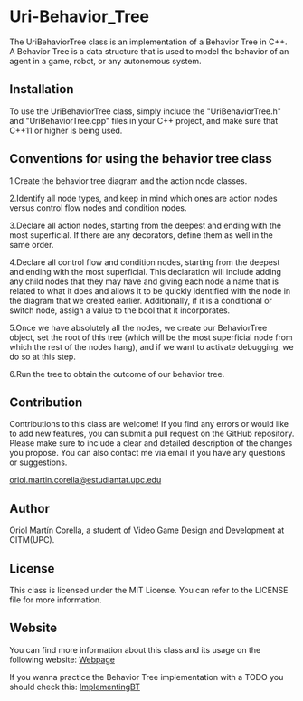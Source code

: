 # Uri-Behavior_Tree

The UriBehaviorTree class is an implementation of a Behavior Tree in C++. A Behavior Tree is a data structure that is used to model the behavior of an agent in a game, robot, or any autonomous system.

## Installation

To use the UriBehaviorTree class, simply include the "UriBehaviorTree.h" and "UriBehaviorTree.cpp" files in your C++ project, and make sure that C++11 or higher is being used.

## Conventions for using the behavior tree class

1.Create the behavior tree diagram and the action node classes.

2.Identify all node types, and keep in mind which ones are action nodes versus control flow nodes and condition nodes.

3.Declare all action nodes, starting from the deepest and ending with the most superficial. If there are any decorators, define them as well in the same order.

4.Declare all control flow and condition nodes, starting from the deepest and ending with the most superficial. This declaration will include adding any child nodes that they may have and giving each node a name that is related to what it does and allows it to be quickly identified with the node in the diagram that we created earlier. Additionally, if it is a conditional or switch node, assign a value to the bool that it incorporates.

5.Once we have absolutely all the nodes, we create our BehaviorTree object, set the root of this tree (which will be the most superficial node from which the rest of the nodes hang), and if we want to activate debugging, we do so at this step.

6.Run the tree to obtain the outcome of our behavior tree.

## Contribution

Contributions to this class are welcome! If you find any errors or would like to add new features, you can submit a pull request on the GitHub repository. Please make sure to include a clear and detailed description of the changes you propose. You can also contact me via email if you have any questions or suggestions. 

oriol.martin.corella@estudiantat.upc.edu

## Author
Oriol Martín Corella, a student of Video Game Design and Development at CITM(UPC).

## License
This class is licensed under the MIT License. You can refer to the LICENSE file for more information.

## Website
You can find more information about this class and its usage on the following website: [Webpage](https://urii98.github.io/Uri-Behavior_Tree-C-/)

If you wanna practice the Behavior Tree implementation with a TODO you should check this: [ImplementingBT](https://urii98.github.io/Uri-Behavior_Tree-C-/implementing.html)
